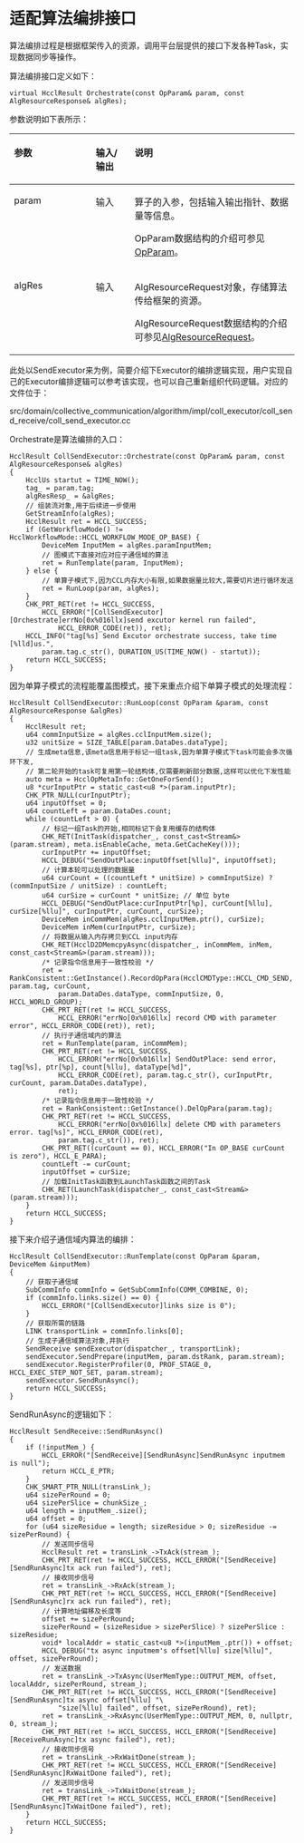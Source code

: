 # 适配算法编排接口<a name="ZH-CN_TOPIC_0000001904666578"></a>

算法编排过程是根据框架传入的资源，调用平台层提供的接口下发各种Task，实现数据同步等操作。

算法编排接口定义如下：

```
virtual HcclResult Orchestrate(const OpParam& param, const AlgResourceResponse& algRes);
```

参数说明如下表所示：

<a name="table827101275518"></a>
<table><thead align="left"><tr id="row429121265517"><th class="cellrowborder" valign="top" width="28.65286528652865%" id="mcps1.1.4.1.1"><p id="p1329121214558"><a name="p1329121214558"></a><a name="p1329121214558"></a>参数</p>
</th>
<th class="cellrowborder" valign="top" width="13.661366136613662%" id="mcps1.1.4.1.2"><p id="p10230141454318"><a name="p10230141454318"></a><a name="p10230141454318"></a>输入/输出</p>
</th>
<th class="cellrowborder" valign="top" width="57.68576857685769%" id="mcps1.1.4.1.3"><p id="p83121275519"><a name="p83121275519"></a><a name="p83121275519"></a>说明</p>
</th>
</tr>
</thead>
<tbody><tr id="row18118485118"><td class="cellrowborder" valign="top" width="28.65286528652865%" headers="mcps1.1.4.1.1 "><p id="p11104837101311"><a name="p11104837101311"></a><a name="p11104837101311"></a>param</p>
</td>
<td class="cellrowborder" valign="top" width="13.661366136613662%" headers="mcps1.1.4.1.2 "><p id="p8103173701314"><a name="p8103173701314"></a><a name="p8103173701314"></a>输入</p>
</td>
<td class="cellrowborder" valign="top" width="57.68576857685769%" headers="mcps1.1.4.1.3 "><p id="p151038375137"><a name="p151038375137"></a><a name="p151038375137"></a>算子的入参，包括输入输出指针、数据量等信息。</p>
<p id="p821675172614"><a name="p821675172614"></a><a name="p821675172614"></a>OpParam数据结构的介绍可参见<a href="OpParam.md">OpParam</a>。</p>
</td>
</tr>
<tr id="row191899195459"><td class="cellrowborder" valign="top" width="28.65286528652865%" headers="mcps1.1.4.1.1 "><p id="p1721319238619"><a name="p1721319238619"></a><a name="p1721319238619"></a>algRes</p>
</td>
<td class="cellrowborder" valign="top" width="13.661366136613662%" headers="mcps1.1.4.1.2 "><p id="p191021937151315"><a name="p191021937151315"></a><a name="p191021937151315"></a>输入</p>
</td>
<td class="cellrowborder" valign="top" width="57.68576857685769%" headers="mcps1.1.4.1.3 "><p id="p3101437131315"><a name="p3101437131315"></a><a name="p3101437131315"></a>AlgResourceRequest对象，存储算法传给框架的资源。</p>
<p id="p8996419102917"><a name="p8996419102917"></a><a name="p8996419102917"></a>AlgResourceRequest数据结构的介绍可参见<a href="AlgResourceRequest.md">AlgResourceRequest</a>。</p>
</td>
</tr>
</tbody>
</table>


此处以SendExecutor来为例，简要介绍下Executor的编排逻辑实现，用户实现自己的Executor编排逻辑可以参考该实现，也可以自己重新组织代码逻辑。对应的文件位于：

src/domain/collective\_communication/algorithm/impl/coll\_executor/coll\_send\_receive/coll\_send\_executor.cc

Orchestrate是算法编排的入口：

```
HcclResult CollSendExecutor::Orchestrate(const OpParam& param, const AlgResourceResponse& algRes)
{
    HcclUs startut = TIME_NOW();
    tag_ = param.tag;
    algResResp_ = &algRes;
    // 组装流对象,用于后续进一步使用
    GetStreamInfo(algRes);
    HcclResult ret = HCCL_SUCCESS;
    if (GetWorkflowMode() != HcclWorkflowMode::HCCL_WORKFLOW_MODE_OP_BASE) {
        DeviceMem InputMem = algRes.paramInputMem;
        // 图模式下直接对应对应子通信域的算法
        ret = RunTemplate(param, InputMem);
    } else {
        // 单算子模式下,因为CCL内存大小有限,如果数据量比较大,需要切片进行循环发送
        ret = RunLoop(param, algRes);
    }
    CHK_PRT_RET(ret != HCCL_SUCCESS,
        HCCL_ERROR("[CollSendExecutor][Orchestrate]errNo[0x%016llx]send excutor kernel run failed",
            HCCL_ERROR_CODE(ret)), ret);
    HCCL_INFO("tag[%s] Send Excutor orchestrate success, take time [%lld]us.",
        param.tag.c_str(), DURATION_US(TIME_NOW() - startut));
    return HCCL_SUCCESS;
}
```

因为单算子模式的流程能覆盖图模式，接下来重点介绍下单算子模式的处理流程：

```
HcclResult CollSendExecutor::RunLoop(const OpParam &param, const AlgResourceResponse &algRes)
{
    HcclResult ret;
    u64 commInputSize = algRes.cclInputMem.size();
    u32 unitSize = SIZE_TABLE[param.DataDes.dataType];
    // 生成meta信息,该meta信息用于标记一组task,因为单算子模式下task可能会多次循环下发,
    // 第二轮开始的task可复用第一轮结构体,仅需要刷新部分数据,这样可以优化下发性能
    auto meta = HcclOpMetaInfo::GetOneForSend();
    u8 *curInputPtr = static_cast<u8 *>(param.inputPtr);
    CHK_PTR_NULL(curInputPtr);
    u64 inputOffset = 0;
    u64 countLeft = param.DataDes.count;
    while (countLeft > 0) {
        // 标记一组Task的开始,相同标记下会复用缓存的结构体
        CHK_RET(InitTask(dispatcher_, const_cast<Stream&>(param.stream), meta.isEnableCache, meta.GetCacheKey()));
        curInputPtr += inputOffset;
        HCCL_DEBUG("SendOutPlace:inputOffset[%llu]", inputOffset);
        // 计算本轮可以处理的数据量
        u64 curCount = ((countLeft * unitSize) > commInputSize) ? (commInputSize / unitSize) : countLeft;
        u64 curSize = curCount * unitSize; // 单位 byte
        HCCL_DEBUG("SendOutPlace:curInputPtr[%p], curCount[%llu], curSize[%llu]", curInputPtr, curCount, curSize);
        DeviceMem inCommMem(algRes.cclInputMem.ptr(), curSize);
        DeviceMem inMem(curInputPtr, curSize);
        // 将数据从输入内存拷贝到CCL input内存
        CHK_RET(HcclD2DMemcpyAsync(dispatcher_, inCommMem, inMem, const_cast<Stream&>(param.stream)));
        /* 记录指令信息用于一致性校验 */
        ret = RankConsistent::GetInstance().RecordOpPara(HcclCMDType::HCCL_CMD_SEND, param.tag, curCount,
            param.DataDes.dataType, commInputSize, 0, HCCL_WORLD_GROUP);
        CHK_PRT_RET(ret != HCCL_SUCCESS,
            HCCL_ERROR("errNo[0x%016llx] record CMD with parameter error", HCCL_ERROR_CODE(ret)), ret);
        // 执行子通信域内的算法
        ret = RunTemplate(param, inCommMem);
        CHK_PRT_RET(ret != HCCL_SUCCESS,
            HCCL_ERROR("errNo[0x%016llx] SendOutPlace: send error, tag[%s], ptr[%p], count[%llu], dataType[%d]",
            HCCL_ERROR_CODE(ret), param.tag.c_str(), curInputPtr, curCount, param.DataDes.dataType),
            ret);
        /* 记录指令信息用于一致性校验 */
        ret = RankConsistent::GetInstance().DelOpPara(param.tag);
        CHK_PRT_RET(ret != HCCL_SUCCESS,
            HCCL_ERROR("errNo[0x%016llx] delete CMD with parameters error. tag[%s]", HCCL_ERROR_CODE(ret),
            param.tag.c_str()), ret);
        CHK_PRT_RET((curCount == 0), HCCL_ERROR("In OP_BASE curCount is zero"), HCCL_E_PARA);
        countLeft -= curCount;
        inputOffset = curSize;
        // 加载InitTask函数到LaunchTask函数之间的Task
        CHK_RET(LaunchTask(dispatcher_, const_cast<Stream&>(param.stream)));
    }
    return HCCL_SUCCESS;
}
```

接下来介绍子通信域内算法的编排：

```
HcclResult CollSendExecutor::RunTemplate(const OpParam &param, DeviceMem &inputMem)
{
    // 获取子通信域
    SubCommInfo commInfo = GetSubCommInfo(COMM_COMBINE, 0);
    if (commInfo.links.size() == 0) {
        HCCL_ERROR("[CollSendExecutor]links size is 0");
    }
    // 获取所需的链路
    LINK transportLink = commInfo.links[0];
    // 生成子通信域算法对象,并执行
    SendReceive sendExecutor(dispatcher_, transportLink);
    sendExecutor.SendPrepare(inputMem, param.dstRank, param.stream);
    sendExecutor.RegisterProfiler(0, PROF_STAGE_0, HCCL_EXEC_STEP_NOT_SET, param.stream);
    sendExecutor.SendRunAsync();
    return HCCL_SUCCESS;
}
```

SendRunAsync的逻辑如下：

```
HcclResult SendReceive::SendRunAsync()
{
    if (!inputMem_) {
        HCCL_ERROR("[SendReceive][SendRunAsync]SendRunAsync inputmem is null");
        return HCCL_E_PTR;
    }
    CHK_SMART_PTR_NULL(transLink_);
    u64 sizePerRound = 0;
    u64 sizePerSlice = chunkSize_;
    u64 length = inputMem_.size();
    u64 offset = 0;
    for (u64 sizeResidue = length; sizeResidue > 0; sizeResidue -= sizePerRound) {
        // 发送同步信号
        HcclResult ret = transLink_->TxAck(stream_);
        CHK_PRT_RET(ret != HCCL_SUCCESS, HCCL_ERROR("[SendReceive][SendRunAsync]tx ack run failed"), ret);
        // 接收同步信号
        ret = transLink_->RxAck(stream_);
        CHK_PRT_RET(ret != HCCL_SUCCESS, HCCL_ERROR("[SendReceive][SendRunAsync]rx ack run failed"), ret);
        // 计算地址偏移及长度等
        offset += sizePerRound;
        sizePerRound = (sizeResidue > sizePerSlice) ? sizePerSlice : sizeResidue;
        void* localAddr = static_cast<u8 *>(inputMem_.ptr()) + offset;
        HCCL_DEBUG("tx async inputmem's offset[%llu] size[%llu]", offset, sizePerRound);
        // 发送数据
        ret = transLink_->TxAsync(UserMemType::OUTPUT_MEM, offset, localAddr, sizePerRound, stream_);
        CHK_PRT_RET(ret != HCCL_SUCCESS, HCCL_ERROR("[SendReceive][SendRunAsync]tx async offset[%llu] "\
            "size[%llu] failed", offset, sizePerRound), ret);
        ret = transLink_->RxAsync(UserMemType::OUTPUT_MEM, 0, nullptr, 0, stream_);
        CHK_PRT_RET(ret != HCCL_SUCCESS, HCCL_ERROR("[SendReceive][ReceiveRunAsync]tx async failed"), ret);
        // 接收同步信号
        ret = transLink_->RxWaitDone(stream_);
        CHK_PRT_RET(ret != HCCL_SUCCESS, HCCL_ERROR("[SendReceive][SendRunAsync]RxWaitDone failed"), ret);
        // 发送同步信号
        ret = transLink_->TxWaitDone(stream_);
        CHK_PRT_RET(ret != HCCL_SUCCESS, HCCL_ERROR("[SendReceive][SendRunAsync]TxWaitDone failed"), ret);
    }
    return HCCL_SUCCESS;
}
```


